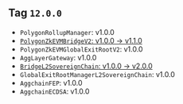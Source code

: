 ## Tag `12.0.0`
* `PolygonRollupManager`: v1.0.0
* [`PolygonZkEVMBridgeV2`: v1.0.0 → v1.1.0](./PolygonZkEVMBridgeV2-v1.1.0.md)
* `PolygonZkEVMGlobalExitRootV2`: v1.0.0
* `AggLayerGateway`: v1.0.0
* [`BridgeL2SovereignChain`: v1.0.0 → v2.0.0](./BridgeL2SovereignChain-v2.0.0.md)
* `GlobalExitRootManagerL2SovereignChain`: v1.0.0
* `AggchainFEP`: v1.0.0
* `AggchainECDSA`: v1.0.0